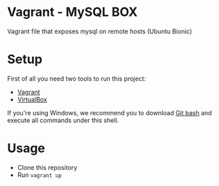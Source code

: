 # Vagrant - MySQL BOX
Vagrant file that exposes mysql on remote hosts (Ubuntu Bionic)

# Setup

First of all you need two tools to run this project:

- [Vagrant](https://www.vagrantup.com/downloads.html)
- [VirtualBox](https://www.virtualbox.org/wiki/Downloads)

If you're using Windows, we recommend you to download [Git bash](https://git-scm.com/downloads) and execute all commands under this shell.

# Usage

- Clone this repository
- Run `vagrant up`